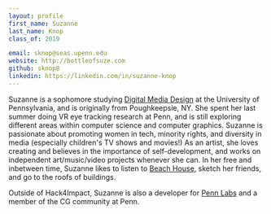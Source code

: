 ```yaml
---
layout: profile
first_name: Suzanne
last_name: Knop
class_of: 2019

email: sknop@seas.upenn.edu
website: http://bottleofsuze.com
github: sknop8
linkedin: https://linkedin.com/in/suzanne-knop
---
```


Suzanne is a sophomore studying [Digital Media Design](http://cg.cis.upenn.edu/dmd_program.html) at the University of Pennsylvania, and is originally from Poughkeepsie, NY. She spent her last summer doing VR eye tracking research at Penn, and is still exploring different areas within computer science and computer graphics. Suzanne is passionate about promoting women in tech, minority rights, and diversity in media (especially children's TV shows and movies!) As an artist, she loves creating and believes in the importance of self-development, and works on independent art/music/video projects whenever she can. In her free and inbetween time, Suzanne likes to listen to [Beach House](https://open.spotify.com/artist/56ZTgzPBDge0OvCGgMO3OY), sketch her friends, and go to the roofs of buildings. 

Outside of Hack4Impact, Suzanne is also a developer for [Penn Labs](http://pennlabs.org/) and a member of the CG community at Penn.


